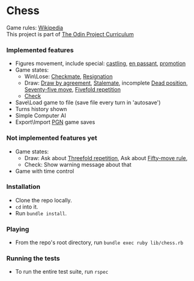 # Chess
Game rules: [Wikipedia](https://en.wikipedia.org/wiki/Chess)  
This project is part of [The Odin Project Curriculum](https://www.theodinproject.com/paths/full-stack-ruby-on-rails/courses/ruby-programming/lessons/ruby-final-project)

### Implemented features
* Figures movement, include special: 
  [castling](https://en.wikipedia.org/wiki/Castling), 
  [en passant](https://en.wikipedia.org/wiki/En_passant), 
  [promotion](https://en.wikipedia.org/wiki/Promotion_(chess))
* Game states:
    * Win\Lose: 
      [Checkmate](https://en.wikipedia.org/wiki/Checkmate),
      [Resignation](https://en.wikipedia.org/wiki/Rules_of_chess#Resigning)
    * Draw:
      [Draw by agreement](https://en.wikipedia.org/wiki/Draw_by_agreement),
      [Stalemate](https://en.wikipedia.org/wiki/Stalemate),
      incomplete [Dead position](https://en.wikipedia.org/wiki/Rules_of_chess#Dead_position),
      [Seventy-five move](https://en.wikipedia.org/wiki/Fifty-move_rule#Seventy-five-move_rule),
      [Fivefold repetition](https://en.wikipedia.org/wiki/Threefold_repetition)
    * [Check](https://en.wikipedia.org/wiki/Check_(chess))
* Save\Load game to file (save file every turn in 'autosave')
* Turns history shown
* Simple Computer AI
* Export\Import [PGN](https://ru.wikipedia.org/wiki/Portable_Game_Notation) game saves
### Not implemented features yet
* Game states:      
    * Draw:
      Ask about [Threefold repetition](https://en.wikipedia.org/wiki/Threefold_repetition),
      Ask about [Fifty-move rule](https://en.wikipedia.org/wiki/Fifty-move_rule), 
    * Check:
    Show warning message about that      
* Game with time control

### Installation
* Clone the repo locally.
* `cd` into it.
* Run `bundle install`.

### Playing
* From the repo's root directory, run `bundle exec ruby lib/chess.rb`

### Running the tests
* To run the entire test suite, run `rspec`
